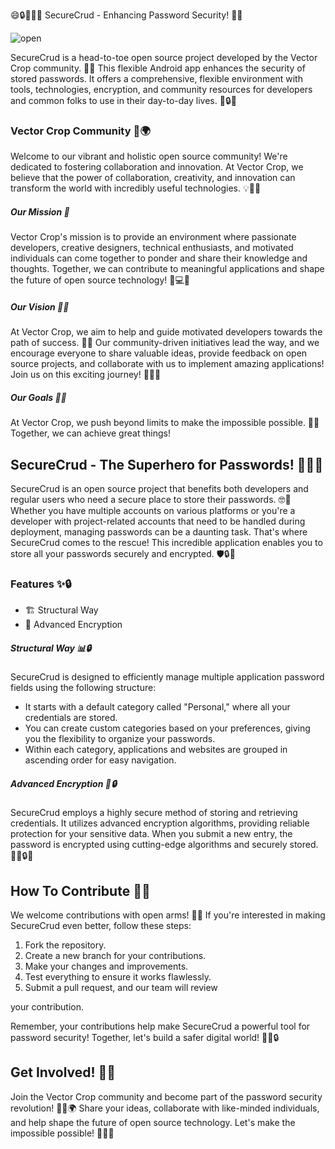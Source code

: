 😄🔒📜🔐📱 SecureCrud - Enhancing Password Security! 🚀💪

![open](https://repository-images.githubusercontent.com/654454192/303ad2d6-d5e6-4597-bc74-ada66c924695)

SecureCrud is a head-to-toe open source project developed by the Vector Crop community. 🌱🤝 This flexible Android app enhances the security of stored passwords. It offers a comprehensive, flexible environment with tools, technologies, encryption, and community resources for developers and common folks to use in their day-to-day lives. 📲🔒✨

### Vector Crop Community 🌈🌍

Welcome to our vibrant and holistic open source community! We're dedicated to fostering collaboration and innovation. At Vector Crop, we believe that the power of collaboration, creativity, and innovation can transform the world with incredibly useful technologies. 💡🌟🤝

##### Our Mission 🎯

Vector Crop's mission is to provide an environment where passionate developers, creative designers, technical enthusiasts, and motivated individuals can come together to ponder and share their knowledge and thoughts. Together, we can contribute to meaningful applications and shape the future of open source technology! 🚀💻🧠

##### Our Vision 👀🌌

At Vector Crop, we aim to help and guide motivated developers towards the path of success. 🌟🌠 Our community-driven initiatives lead the way, and we encourage everyone to share valuable ideas, provide feedback on open source projects, and collaborate with us to implement amazing applications! Join us on this exciting journey! 🤝💪👏

##### Our Goals 🎯🚀

At Vector Crop, we push beyond limits to make the impossible possible. 🌟✨ Together, we can achieve great things!

## SecureCrud - The Superhero for Passwords! 🦸‍♂️🔐

SecureCrud is an open source project that benefits both developers and regular users who need a secure place to store their passwords. 🤓🔐 Whether you have multiple accounts on various platforms or you're a developer with project-related accounts that need to be handled during deployment, managing passwords can be a daunting task. That's where SecureCrud comes to the rescue! This incredible application enables you to store all your passwords securely and encrypted. 🛡️🔒💪

### Features ✨🔒

- 🏗️ Structural Way
- 🔐 Advanced Encryption

##### Structural Way 📊🔒

SecureCrud is designed to efficiently manage multiple application password fields using the following structure:

- It starts with a default category called "Personal," where all your credentials are stored.
- You can create custom categories based on your preferences, giving you the flexibility to organize your passwords.
- Within each category, applications and websites are grouped in ascending order for easy navigation.

##### Advanced Encryption 🔐🔒

SecureCrud employs a highly secure method of storing and retrieving credentials. It utilizes advanced encryption algorithms, providing reliable protection for your sensitive data. When you submit a new entry, the password is encrypted using cutting-edge algorithms and securely stored. 💂‍♂️🔒🔐

## How To Contribute 🤝🎉

We welcome contributions with open arms! 🙌✨ If you're interested in making SecureCrud even better, follow these steps:

1. Fork the repository.
2. Create a new branch for your contributions.
3. Make your changes and improvements.
4. Test everything to ensure it works flawlessly.
5. Submit a pull request, and our team will review

 your contribution.

Remember, your contributions help make SecureCrud a powerful tool for password security! Together, let's build a safer digital world! 💪🌐🔒

## Get Involved! 🌟🔐

Join the Vector Crop community and become part of the password security revolution! 🚀🔐🌍 Share your ideas, collaborate with like-minded individuals, and help shape the future of open source technology. Let's make the impossible possible! 💪🚀🔐